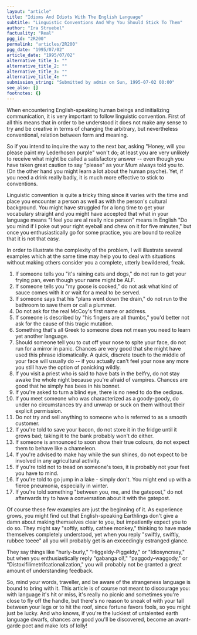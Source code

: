 ```yaml
---
layout: "article"
title: "Idioms And Idiots With The English Language"
subtitle: "Linguistic Conventions And Why You Should Stick To Them"
author: "Ira Struebel"
factuality: "Real"
pgg_id: "2R200"
permalink: "articles/2R200"
pgg_date: "1995/07/02"
article_date: "1995/07/02"
alternative_title_1: ""
alternative_title_2: ""
alternative_title_3: ""
alternative_title_4: ""
submission_string: "Submitted by admin on Sun, 1995-07-02 00:00"
see_also: []
footnotes: {}
---
```

<div>
<p>When encountering English-speaking human beings and initializing communication, it is very important to follow linguistic convention. First of all this means that in order to be understood it does not make any sense to try and be creative in terms of changing the arbitrary, but nevertheless conventional, relation between form and meaning.</p>
<p>So if you intend to inquire the way to the next bar, asking "Honey, will you please paint my Lederhosen purple" won't do; at least you are very unlikely to receive what might be called a satisfactory answer -- even though you have taken great caution to say "please" as your Mum always told you to. (On the other hand you might learn a lot about the human psyche). Yet, if you need a drink really badly, it is much more effective to stick to conventions.</p>
<p>Linguistic convention is quite a tricky thing since it varies with the time and place you encounter a person as well as with the person's cultural background. You might have struggled for a long time to get your vocabulary straight and you might have accepted that what in your language means "I feel you are al really nice person" means in English "Do you mind if I poke out your right eyeball and chew on it for five minutes," but once you enthusiastically go for some practice, you are bound to realize that it is not that easy.</p>
<p>In order to illustrate the complexity of the problem, I will illustrate several examples which at the same time may help you to deal with situations without making others consider you a complete, utterly bewildered, freak.</p>
<ol>
<li value="1">If someone tells you "it's raining cats and dogs," do not run to get your frying pan, even though your name might be ALF.</li>
<li value="2">If someone tells you "my goose is cooked," do not ask what kind of sauce comes with it or wait for a meal to be served.</li>
<li value="3">If someone says that his "plans went down the drain," do not run to the bathroom to save them or call a plummer.</li>
<li value="4">Do not ask for the real McCoy's first name or address.</li>
<li value="5">If someone is described by "his fingers are all thumbs," you'd better not ask for the cause of this tragic mutation.</li>
<li value="6">Something that's all Greek to someone does not mean you need to learn yet another language.</li>
<li value="7">Should someone tell you to cut off your nose to spite your face, do not run for a mirror in panic. Chances are very good that she might have used this phrase idiomatically. A quick, discrete touch to the middle of your face will usually do -- if you actually can't feel your nose any more you still have the option of panicking wildly.</li>
<li value="8">If you visit a priest who is said to have bats in the belfry, do not stay awake the whole night because you're afraid of vampires. Chances are good that he simply has bees in his bonnet.</li>
<li value="9">If you're asked to turn a blind eye, there is no need to do the oedipus.</li>
<li value="10">If you meet someone who was characterized as a goody-goody, do under no circumstances try and unwrap or suck on them without their explicit permission.</li>
<li value="11">Do not try and sell anything to someone who is referred to as a smooth customer.</li>
<li value="12">If you're told to save your bacon, do not store it in the fridge until it grows bad; taking it to the bank probably won't do either.</li>
<li value="13">If someone is announced to soon show their true colours, do not expect them to behave like a chameleon.</li>
<li value="14">If you're advised to make hay while the sun shines, do not expect to be involved in any agricultural activity.</li>
<li value="15">If you're told not to tread on someone's toes, it is probably not your feet you have to mind.</li>
<li value="16">If you're told to go jump in a lake - simply don't. You might end up with a fierce pneumonia, especially in winter.</li>
<li value="17">If you're told something "between you, me, and the gatepost," do not afterwards try to have a conversation about it with the gatepost.</li>
</ol>
<p>Of course these few examples are just the beginning of it. As experience grows, you might find out that English-speaking Earthlings don't give a damn about making themselves clear to you, but impatiently expect you to do so. They might say "softly, softly, cathee monkey," thinking to have made themselves completely understood, yet when you reply "swiftly, swiftly, rubbee toeee" all you will probably get is an exceedingly estranged glance.</p>
<p>They say things like "hurly-burly," "Higgeldy-Piggeldy," or "Idiosyncrasy," but when you enthusiastically reply "gabanga ol!," "paggody-waggody," or "Distoxifilimetrifcationalization," you will probably not be granted a great amount of understanding feedback.</p>
<p>So, mind your words, traveller, and be aware of the strangeness language is bound to bring with it. This article is of course not meant to discourage you: with language it's hit or miss, it's really no picnic and sometimes you're close to fly off the handle, but there's no reason to sneak of with your tail between your legs or to hit the roof, since fortune favors fools, so you might just be lucky. And who knows, if you're the luckiest of untalented earth language dwarfs, chances are good you'll be discovered, become an avant-garde poet and make lots of lolly! <!--Amazon_CLS_IM_END--></p>
</div>

